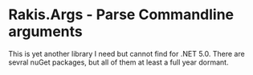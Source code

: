 ﻿# Rakis.Args - Parse Commandline arguments

This is yet another library I need but cannot find for .NET 5.0. There are sevral nuGet packages, but all of them at least a full year dormant.